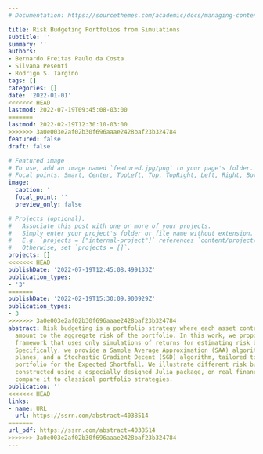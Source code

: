 ```yaml
---
# Documentation: https://sourcethemes.com/academic/docs/managing-content/

title: Risk Budgeting Portfolios from Simulations
subtitle: ''
summary: ''
authors:
- Bernardo Freitas Paulo da Costa
- Silvana Pesenti
- Rodrigo S. Targino
tags: []
categories: []
date: '2022-01-01'
<<<<<<< HEAD
lastmod: 2022-07-19T09:45:08-03:00
=======
lastmod: 2022-02-19T12:30:10-03:00
>>>>>>> 3a0e003e2af02b30f696aaae2428baf23b324784
featured: false
draft: false

# Featured image
# To use, add an image named `featured.jpg/png` to your page's folder.
# Focal points: Smart, Center, TopLeft, Top, TopRight, Left, Right, BottomLeft, Bottom, BottomRight.
image:
  caption: ''
  focal_point: ''
  preview_only: false

# Projects (optional).
#   Associate this post with one or more of your projects.
#   Simply enter your project's folder or file name without extension.
#   E.g. `projects = ["internal-project"]` references `content/project/deep-learning/index.md`.
#   Otherwise, set `projects = []`.
projects: []
<<<<<<< HEAD
publishDate: '2022-07-19T12:45:08.499133Z'
publication_types:
- '3'
=======
publishDate: '2022-02-19T15:30:09.900929Z'
publication_types:
- 3
>>>>>>> 3a0e003e2af02b30f696aaae2428baf23b324784
abstract: Risk budgeting is a portfolio strategy where each asset contributes a prespecified
  amount to the aggregate risk of the portfolio. In this work, we propose a numerical
  framework that uses only simulations of returns for estimating risk budgeting portfolios.
  Specifically, we provide a Sample Average Approximation (SAA) algorithm with cutting
  planes, and a Stochastic Gradient Decent (SGD) algorithm, tailored to the risk budgeting
  portfolio for the Expected Shortfall. We illustrate different risk budgeting portfolios,
  constructed using a especially designed Julia package, on real financial data and
  compare it to classical portfolio strategies.
publication: ''
<<<<<<< HEAD
links:
- name: URL
  url: https://ssrn.com/abstract=4038514
=======
url_pdf: https://ssrn.com/abstract=4038514
>>>>>>> 3a0e003e2af02b30f696aaae2428baf23b324784
---
```

